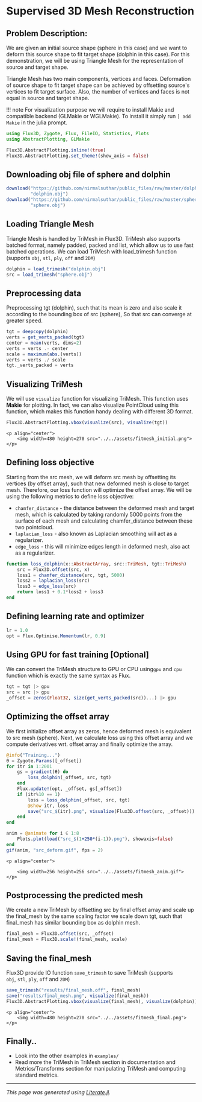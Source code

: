 # Supervised 3D Mesh Reconstruction

## Problem Description:
We are given an initial source shape (sphere in this case) and we want to deform
this source shape to fit target shape (dolphin in this case). For this
demonstration, we will be using Triangle Mesh for the representation of source
and target shape.

Triangle Mesh has two main components, vertices and faces. Deformation of source
shape to fit target shape can be achieved by offsetting source's vertices to fit
target surface. Also, the number of vertices and faces is not equal in source
and target shape.

!!! note
    For visualization purpose we will require to install Makie and
    compatible backend (GLMakie or WGLMakie). To install it simply run
    `] add Makie` in the julia prompt.

```julia
using Flux3D, Zygote, Flux, FileIO, Statistics, Plots
using AbstractPlotting, GLMakie

Flux3D.AbstractPlotting.inline!(true)
Flux3D.AbstractPlotting.set_theme!(show_axis = false)
```

## Downloading obj file of sphere and dolphin

```julia
download("https://github.com/nirmalsuthar/public_files/raw/master/dolphin.obj",
         "dolphin.obj")
download("https://github.com/nirmalsuthar/public_files/raw/master/sphere.obj",
         "sphere.obj")
```

## Loading Triangle Mesh
Triangle Mesh is handled by TriMesh in Flux3D. TriMesh also supports batched
format, namely padded, packed and list, which allow us to use fast batched
operations. We can load TriMesh with load_trimesh function
(supports `obj`, `stl`, `ply`, `off` and `2DM`)

```julia
dolphin = load_trimesh("dolphin.obj")
src = load_trimesh("sphere.obj")
```

## Preprocessing data
Preprocessing tgt (dolphin), such that its mean is zero and also scale it
according to the bounding box of src (sphere), So that src can converge at
greater speed.

```julia
tgt = deepcopy(dolphin)
verts = get_verts_packed(tgt)
center = mean(verts, dims=2)
verts = verts .- center
scale = maximum(abs.(verts))
verts = verts ./ scale
tgt._verts_packed = verts
```

## Visualizing TriMesh
We will use `visualize` function for visualizing TriMesh. This function uses
**Makie** for plotting. In fact, we can also visualize PointCloud using this
function, which makes this function handy dealing with different 3D format.

```julia
Flux3D.AbstractPlotting.vbox(visualize(src), visualize(tgt))
```

```@raw html
<p align="center">
    <img width=480 height=270 src="../../assets/fitmesh_initial.png">
</p>
```

## Defining loss objective
Starting from the src mesh, we will deform src mesh by offsetting its vertices
(by offset array), such that new deformed mesh is close to target mesh.
Therefore, our loss function will optimize the offset array. We will be using
the following metrics to define loss objective:

* `chamfer_distance` - the distance between the deformed mesh and target mesh, which is calculated by taking randomly 5000 points from the surface of each mesh and calculating chamfer_distance between these two pointcloud.
* `laplacian_loss` - also known as Laplacian smoothing will act as a regularizer.
* `edge_loss` - this will minimize edges length in deformed mesh, also act as a regularizer.

```julia
function loss_dolphin(x::AbstractArray, src::TriMesh, tgt::TriMesh)
    src = Flux3D.offset(src, x)
    loss1 = chamfer_distance(src, tgt, 5000)
    loss2 = laplacian_loss(src)
    loss3 = edge_loss(src)
    return loss1 + 0.1*loss2 + loss3
end
```

## Defining learning rate and optimizer

```julia
lr = 1.0
opt = Flux.Optimise.Momentum(lr, 0.9)
```

## Using GPU for fast training [**Optional**]
We can convert the TriMesh structure to GPU or CPU using`gpu` and `cpu`
function which is exactly the same syntax as Flux.

```julia
tgt = tgt |> gpu
src = src |> gpu
_offset = zeros(Float32, size(get_verts_packed(src))...) |> gpu
```

## Optimizing the offset array
We first initialize offset array as zeros, hence deformed mesh is equivalent to
src mesh (sphere). Next, we calculate loss using this offset array and we
compute derivatives wrt. offset array and finally optimize the array.

```julia
@info("Training...")
θ = Zygote.Params([_offset])
for itr in 1:2001
    gs = gradient(θ) do
        loss_dolphin(_offset, src, tgt)
    end
    Flux.update!(opt, _offset, gs[_offset])
    if (itr%10 == 1)
        loss = loss_dolphin(_offset, src, tgt)
        @show itr, loss
        save("src_$(itr).png", visualize(Flux3D.offset(src, _offset)))
    end
end

anim = @animate for i ∈ 1:8
    Plots.plot(load("src_$(1+250*(i-1)).png"), showaxis=false)
end
gif(anim, "src_deform.gif", fps = 2)
```

```@raw html
<p align="center">

    <img width=256 height=256 src="../../assets/fitmesh_anim.gif">
</p>
```

## Postprocessing the predicted mesh
We create a new TriMesh by offsetting src by final offset array and scale up
the final_mesh by the same scaling factor we scale down tgt, such that
final_mesh has similar bounding box as dolphin mesh.

```julia
final_mesh = Flux3D.offset(src, _offset)
final_mesh = Flux3D.scale!(final_mesh, scale)
```

## Saving the final_mesh
Flux3D provide IO function `save_trimesh`  to save TriMesh
(supports `obj`, `stl`, `ply`, `off` and `2DM`)

```julia
save_trimesh("results/final_mesh.off", final_mesh)
save("results/final_mesh.png", visualize(final_mesh))
Flux3D.AbstractPlotting.vbox(visualize(final_mesh), visualize(dolphin))
```

```@raw html
<p align="center">
    <img width=480 height=270 src="../../assets/fitmesh_final.png">
</p>
```

## Finally..
* Look into the other examples in `examples/`
* Read more the TriMesh in TriMesh section in documentation and
Metrics/Transforms section for manipulating TriMesh and computing standard
metrics.

---

*This page was generated using [Literate.jl](https://github.com/fredrikekre/Literate.jl).*

